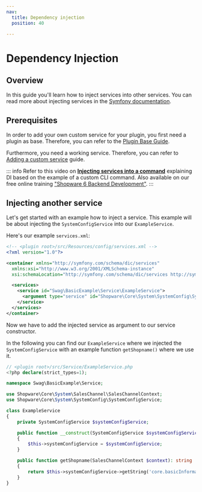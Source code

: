 ```yaml
---
nav:
  title: Dependency injection
  position: 40

---
```


# Dependency Injection

## Overview

In this guide you'll learn how to inject services into other services. You can read more about injecting services in the [Symfony documentation](https://symfony.com/doc/current/service_container.html#injecting-services-config-into-a-service).

## Prerequisites

In order to add your own custom service for your plugin, you first need a plugin as base. Therefore, you can refer to the [Plugin Base Guide](../plugin-base-guide).

Furthermore, you need a working service. Therefore, you can refer to [Adding a custom service](add-custom-service) guide.

::: info
Refer to this video on **[Injecting services into a command](https://www.youtube.com/watch?v=Z4kyx9J1xaQ)** explaining DI based on the example of a custom CLI command. Also available on our free online training ["Shopware 6 Backend Development"](https://academy.shopware.com/courses/shopware-6-backend-development-with-jisse-reitsma).
:::

## Injecting another service

Let's get started with an example how to inject a service. This example will be about injecting the `SystemConfigService` into our `ExampleService`.

Here's our example `services.xml`:

```xml
<!-- <plugin root>/src/Resources/config/services.xml -->
<?xml version="1.0"?>

<container xmlns="http://symfony.com/schema/dic/services"
  xmlns:xsi="http://www.w3.org/2001/XMLSchema-instance"
  xsi:schemaLocation="http://symfony.com/schema/dic/services http://symfony.com/schema/dic/services/services-1.0.xsd">

  <services>
    <service id="Swag\BasicExample\Service\ExampleService">
      <argument type="service" id="Shopware\Core\System\SystemConfig\SystemConfigService" />
    </service>
  </services>
</container>
```

Now we have to add the injected service as argument to our service constructor.

In the following you can find our `ExampleService` where we injected the `SystemConfigService` with an example function `getShopname()` where we use it.

```php
// <plugin root>/src/Service/ExampleService.php
<?php declare(strict_types=1);

namespace Swag\BasicExample\Service;

use Shopware\Core\System\SalesChannel\SalesChannelContext;
use Shopware\Core\System\SystemConfig\SystemConfigService;

class ExampleService
{
    private SystemConfigService $systemConfigService;

    public function __construct(SystemConfigService $systemConfigService)
    {
        $this->systemConfigService = $systemConfigService;
    }

    public function getShopname(SalesChannelContext $context): string
    {
        return $this->systemConfigService->getString('core.basicInformation.shopName', $context->getSalesChannel()->getId());
    }
}
```
